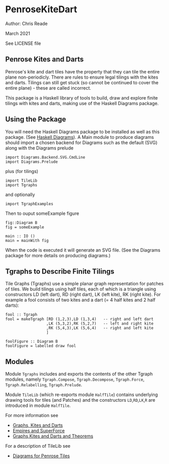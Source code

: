 # PenroseKiteDart

Author: Chris Reade

March 2021

See LICENSE file

## Penrose Kites and Darts

Penrose\'s kite and dart tiles have the property that they can tile the entire plane non-periodicly.
There are rules to ensure legal tilings with the kites and darts.
Tilings can still get stuck (so cannot be continued to cover the entire plane) - these are called incorrect.

This package is a Haskell library of tools to build, draw and explore finite tilings with kites and darts, making use of the 
Haskell Diagrams package.

## Using the Package

You will need the Haskell Diagrams package
to be installed as well as this package. (See [Haskell Diagrams](https://diagrams.github.io)).
A Main module to produce diagrams should import a chosen backend for Diagrams such as the default (SVG)
along with the Diagrams prelude

    import Diagrams.Backend.SVG.CmdLine
    import Diagrams.Prelude

plus (for tilings)

    import TileLib
    import Tgraphs

and optionally

    import TgraphExamples

Then to ouput someExample figure

    fig::Diagram B
    fig = someExample

    main :: IO ()
    main = mainWith fig

When the code is executed it will generate an SVG file.
(See the Diagrams package for more details on producing diagrams.)

## Tgraphs to Describe Finite Tilings

Tile Graphs (Tgraphs) use a simple planar graph representation for patches of tiles.
We build tilings using half tiles, each of which is a triangle using constructors
LD (left dart), RD (right dart), LK (left kite), RK (right kite).
For example a fool consists of two kites and a dart (= 4 half kites and 2 half darts):

    fool :: Tgraph
    fool = makeTgraph [RD (1,2,3),LD (1,3,4)   -- right and left dart
                      ,LK (5,3,2),RK (5,2,7)   -- left and right kite
                      ,RK (5,4,3),LK (5,6,4)   -- right and left kite
                      ]

    foolFigure :: Diagram B
    foolFigure = labelled draw fool
    
## Modules

Module `Tgraphs` includes and exports the contents of the other Tgraph modules, namely 
`Tgraph.Compose`, `Tgraph.Decompose`, `Tgraph.Force`, `Tgraph.Relabelling`, `Tgraph.Prelude`.

Module `TileLib` (which re-exports module `HalfTile`) contains underlying drawing tools for tiles (and Patches) and the constructors `LD`,`RD`,`LK`,`R` are introduced in module `HalfTile`.

For more information see

- [Graphs, Kites and Darts](https://readerunner.wordpress.com/2022/01/06/graphs-kites-and-darts/)
- [Empires and SuperForce](https://readerunner.wordpress.com/2023/04/26/graphs-kites-and-darts-empires-and-superforce/)
- [Graphs,Kites and Darts and Theorems](https://readerunner.wordpress.com/2023/09/12/graphs-kites-and-darts-and-theorems/) 

For a description of TileLib see

- [Diagrams for Penrose Tiles](https://readerunner.wordpress.com/2021/03/20/diagrams-for-penrose-tiles/)



